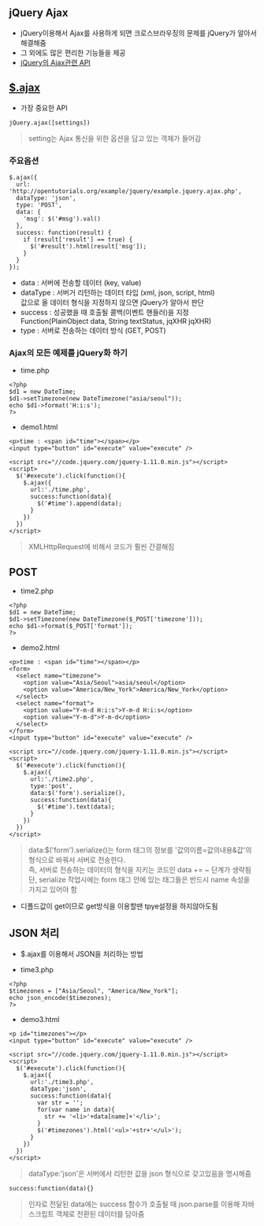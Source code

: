 ## jQuery Ajax
- jQuery이용해서 Ajax를 사용하게 되면 크로스브라우징의 문제를 jQuery가 알아서 해결해줌
- 그 외에도 많은 편리한 기능들을 제공
- [jQuery의 Ajax관련 API](http://api.jquery.com/category/ajax/)


## [$.ajax](http://api.jquery.com/jQuery.ajax/)
- 가장 중요한 API
```
jQuery.ajax([settings])
```
> setting는 Ajax 통신을 위한 옵션을 담고 있는 객체가 들어감

### 주요옵션
```
$.ajax({
  url: 'http://opentutorials.org/example/jquery/example.jquery.ajax.php',
  dataType: 'json',
  type: 'POST',
  data: {
    'msg': $('#msg').val()
  },
  success: function(result) {
    if (result['result'] == true) {
      $('#result').html(result['msg']);
    }
  }
});
```
- data : 서버에 전송할 데이터 (key, value)
- dataType : 서버거 리턴하는 데이터 타입 (xml, json, script, html)<br/>값으로 올 데이터 형식을 지정하지 않으면 jQuery가 알아서 판단
- success : 성공했을 때 호출될 콜백(이벤트 핸들러)을 지정<br/>Function(PlainObject data, String textStatus, jqXHR jqXHR)
- type : 서버로 전송하는 데이터 방식 (GET, POST)


### Ajax의 모든 예제를 jQuery화 하기
- time.php
```
<?php
$d1 = new DateTime;
$d1->setTimezone(new DateTimezone("asia/seoul"));
echo $d1->format('H:i:s');
?>
```
- demo1.html
```
<p>time : <span id="time"></span></p>
<input type="button" id="execute" value="execute" />

<script src="//code.jquery.com/jquery-1.11.0.min.js"></script>
<script>
  $('#execute').click(function(){
    $.ajax({
      url:'./time.php',
      success:function(data){
        $('#time').append(data);
      }
    })
  })
</script>
```
> XMLHttpRequest에 비해서 코드가 훨씬 간결해짐


## POST
- time2.php
```
<?php
$d1 = new DateTime;
$d1->setTimezone(new DateTimezone($_POST['timezone']));
echo $d1->format($_POST['format']);
?>
```

- demo2.html
```
<p>time : <span id="time"></span></p>
<form>
  <select name="timezone">
    <option value="Asia/Seoul">asia/seoul</option>
    <option value="America/New_York">America/New_York</option>
  </select>
  <select name="format">
    <option value="Y-m-d H:i:s">Y-m-d H:i:s</option>
    <option value="Y-m-d">Y-m-d</option>
  </select>
</form>
<input type="button" id="execute" value="execute" />

<script src="//code.jquery.com/jquery-1.11.0.min.js"></script>
<script>
  $('#execute').click(function(){
    $.ajax({
      url:'./time2.php',
      type:'post',
      data:$('form').serialize(),
      success:function(data){
        $('#time').text(data);
      }
    })
  })
</script>
```
> data:$('form').serialize()는 form 태그의 정보를 '값의이름=값의내용&값'의 형식으로 바꿔서 서버로 전송한다.<br/>즉, 서버로 전송하는 데이터의 형식을 지키는 코드인 data += ~ 단계가 생략됨<br/>단, serialize 작업시에는 form 태그 안에 있는 태그들은 반드시 name 속성을 가지고 있어야 함

- 디폴드값이 get이므로 get방식을 이용할땐 tpye설정을 하지않아도됨

## JSON 처리
- $.ajax를 이용해서 JSON을 처리하는 방법


- time3.php
```
<?php
$timezones = ["Asia/Seoul", "America/New_York"];
echo json_encode($timezones);
?>
```

- demo3.html
```
<p id="timezones"></p>
<input type="button" id="execute" value="execute" />

<script src="//code.jquery.com/jquery-1.11.0.min.js"></script>
<script>
  $('#execute').click(function(){
    $.ajax({
      url:'./time3.php',
      dataType:'json',
      success:function(data){
        var str = '';
        for(var name in data){
          str += '<li>'+data[name]+'</li>';
        }
        $('#timezones').html('<ul>'+str+'</ul>');
      }
    })
  })
</script>
```
> dataType:'json'은 서버에서 리턴한 값을 json 형식으로 갖고있음을 명시해줌

```
success:function(data){}
```
> 인자로 전달된 data에는 success 함수가 호출될 때 json.parse를 이용해 자바스크립트 객체로 전환된 데이터를 담아줌
